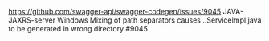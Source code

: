 https://github.com/swagger-api/swagger-codegen/issues/9045  JAVA-JAXRS-server Windows  Mixing of path separators causes ..ServiceImpl.java to be generated in wrong directory #9045
